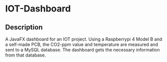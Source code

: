 # IOT-Dashboard
## Description
A JavaFX dashboard for an IOT project. Using a Raspberrypi 4 Model B and a self-made PCB, the CO2-ppm value and temperature are measured and sent to a MySQL database. The dashboard gets the necessary information from that database.
